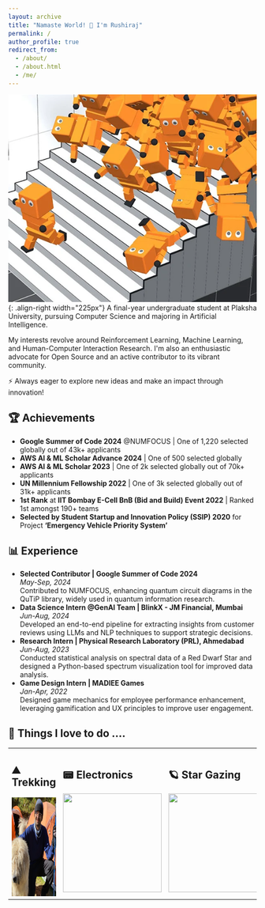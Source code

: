 ```yaml
---
layout: archive
title: "Namaste World! 👋 I'm Rushiraj"
permalink: /
author_profile: true
redirect_from:
  - /about/
  - /about.html
  - /me/
---
```


![woah](/images/ai_climbs.webp){: .align-right width="225px"}
A final-year undergraduate student at Plaksha University, pursuing Computer Science and majoring in Artificial Intelligence.

My interests revolve around Reinforcement Learning, Machine Learning, and Human-Computer Interaction Research. I'm also an enthusiastic advocate for Open Source and an active contributor to its vibrant community.

⚡ Always eager to explore new ideas and make an impact through innovation!

## 🏆 **Achievements**

<ul>
  <li><strong>Google Summer of Code 2024</strong> @NUMFOCUS | One of 1,220 selected globally out of 43k+ applicants</li>
  <li><strong>AWS AI & ML Scholar Advance 2024</strong> | One of 500 selected globally</li>
  <li><strong>AWS AI & ML Scholar 2023</strong> | One of 2k selected globally out of 70k+ applicants</li>
  <li><strong>UN Millennium Fellowship 2022</strong> | One of 3k selected globally out of 31k+ applicants</li>
  <li><strong>1st Rank</strong> at <strong>IIT Bombay E-Cell BnB (Bid and Build) Event 2022</strong> | Ranked 1st amongst 190+ teams</li>
  <li><strong>Selected by Student Startup and Innovation Policy (SSIP) 2020</strong> for Project <strong>‘Emergency Vehicle Priority System’</strong></li>
</ul>

## 📊 **Experience**

<ul>
  <li><strong>Selected Contributor | Google Summer of Code 2024</strong><br>
    <em>May-Sep, 2024</em><br>
    Contributed to NUMFOCUS, enhancing quantum circuit diagrams in the QuTiP library, widely used in quantum information research.
  </li>
  <li><strong>Data Science Intern @GenAI Team | BlinkX - JM Financial, Mumbai</strong><br>
    <em>Jun-Aug, 2024</em><br>
    Developed an end-to-end pipeline for extracting insights from customer reviews using LLMs and NLP techniques to support strategic decisions.
  </li>
  <li><strong>Research Intern | Physical Research Laboratory (PRL), Ahmedabad</strong><br>
    <em>Jun-Aug, 2023</em><br>
    Conducted statistical analysis on spectral data of a Red Dwarf Star and designed a Python-based spectrum visualization tool for improved data analysis.
  </li>
  <li><strong>Game Design Intern | MADIEE Games</strong><br>
    <em>Jan-Apr, 2022</em><br>
    Designed game mechanics for employee performance enhancement, leveraging gamification and UX principles to improve user engagement.
  </li>
</ul>

## 🤩 Things I love to do ....
<table style="border-collapse: collapse; border: none;">
  <tr>
    <td style="border: none;">
      <h2>⛰️ Trekking</h2>
      <img src="/images/rushi-trek.png" width="200" height="200"><br>
    </td>
    <td style="border: none;">
      <h2>📟 Electronics</h2>
      <img src="painting.jpg" width="200" height="200"><br>
    </td>
    <td style="border: none;">
      <h2>🪐 Star Gazing</h2>
      <img src="photography.jpg" width="200" height="200"><br>
    </td>
  </tr>
</table>

